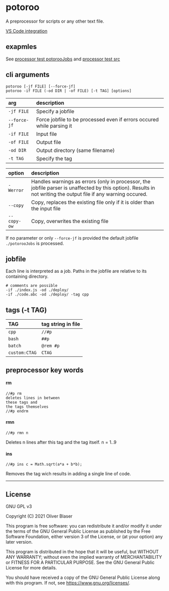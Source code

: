 ﻿# potoroo

A preprocessor for scripts or any other text file.

[VS Code integration](./vscode-integration.md)

## exapmles

See [processor test potorooJobs](./test/system/processor/potorooJobs) and [processor test src](./test/system/processor)

## cli arguments

```
potoroo [-jf FILE] [--force-jf]
potoroo -if FILE (-od DIR | -of FILE) [-t TAG] [options]
```

| arg | description |
|:---|:---|
| `-jf FILE` | Specify a jobfile |
| `--force-jf` | Force jobfile to be processed even if errors occured while parsing it |
| `-if FILE` | Input file |
| `-of FILE` | Output file |
| `-od DIR` | Output directory (same filename) |
| `-t TAG` | Specify the tag |

| option | description |
|:---|:---|
| `-Werror` | Handles warnings as errors (only in processor, the jobfile parser is unaffected by this option). Results in not writing the output file if any warning occured. |
| `--copy` | Copy, replaces the existing file only if it is older than the input file |
| `--copy-ow` | Copy, overwrites the existing file |

If no parameter or only `--force-jf` is provided the default jobfile `./potorooJobs` is processed.


## jobfile

Each line is interpreted as a job. Paths in the jobfile are relative to its containing directory.

```
# comments are possible
-if ./index.js -od ./deploy/
-if ./code.abc -od ./deploy/ -tag cpp
```


## tags (-t TAG)

| TAG | tag string in file |
|:---|:---|
| `cpp` | `//#p` |
| `bash` | `##p` |
| `batch` | `@rem #p` |
| `custom:CTAG` | `CTAG` |


## preprocessor key words
#### rm
```
//#p rm
deletes lines in between
these tags and
the tags themselves
//#p endrm
```

#### rmn
```
//#p rmn n
```
Deletes n lines after this tag and the tag itself. n = 1..9

#### ins
```
//#p ins c = Math.sqrt(a*a + b*b);
```
Removes the tag wich results in adding a single line of code.


---

## License

GNU GPL v3

Copyright (C) 2021  Oliver Blaser

This program is free software: you can redistribute it and/or modify
it under the terms of the GNU General Public License as published by
the Free Software Foundation, either version 3 of the License, or
(at your option) any later version.

This program is distributed in the hope that it will be useful,
but WITHOUT ANY WARRANTY; without even the implied warranty of
MERCHANTABILITY or FITNESS FOR A PARTICULAR PURPOSE.  See the
GNU General Public License for more details.

You should have received a copy of the GNU General Public License
along with this program.  If not, see <https://www.gnu.org/licenses/>.
